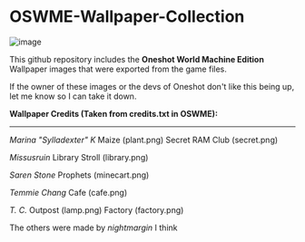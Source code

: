 # OSWME-Wallpaper-Collection

![image](https://user-images.githubusercontent.com/114326019/192178427-4aff1d4a-2023-418c-a54f-0495bd148ca3.png)

This github repository includes the **Oneshot World Machine Edition** Wallpaper images that were exported from the game files.

If the owner of these images or the devs of Oneshot don't like this being up, let me know so I can take it down.

**Wallpaper Credits (Taken from credits.txt in OSWME):**
____________________________________________________
*Marina "Sylladexter" K*
  Maize (plant.png)
  Secret RAM Club (secret.png)

*Missusruin*
  Library Stroll (library.png)

*Saren Stone*
  Prophets (minecart.png)

*Temmie Chang*
  Cafe (cafe.png)

*T. C.*
  Outpost (lamp.png)
  Factory (factory.png)

The others were made by *nightmargin* I think
